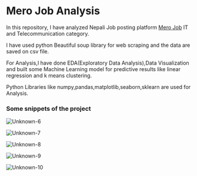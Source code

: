 
# Mero Job Analysis

In this repository, I have analyzed Nepali Job posting platform [Mero Job](https://merojob.com) IT and Telecommunication category.

I have used python Beautiful soup library for web scraping and the data are saved on csv file.

For Analysis,I have done EDA(Exploratory Data Analysis),Data Visualization and  built some  Machine Learning model for predictive results like linear regression and k means clustering.

Python Libraries like numpy,pandas,matplotlib,seaborn,sklearn are used for Analysis.

### Some snippets of the project 

![Unknown-6](https://user-images.githubusercontent.com/60976347/232931038-0685e841-c8bc-419c-bdb9-0b1649acaca8.png)

![Unknown-7](https://user-images.githubusercontent.com/60976347/232931052-03cf5882-4a94-40fe-ae7a-9bec5c485bce.png)

![Unknown-8](https://user-images.githubusercontent.com/60976347/232931078-247fabc1-cdef-44fb-9965-0dc40fc447f0.png)

![Unknown-9](https://user-images.githubusercontent.com/60976347/232931113-33e77a7d-5e93-4531-b982-d6edf946f17e.png)

![Unknown-10](https://user-images.githubusercontent.com/60976347/232931130-f064308f-f2e5-469f-a711-cdd6dbd6cd7d.png)



